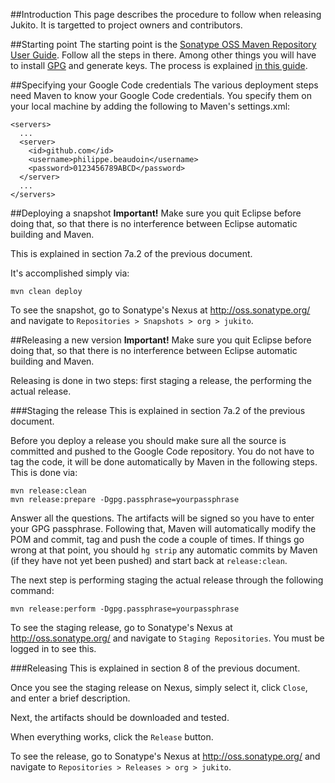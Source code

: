 ##Introduction
This page describes the procedure to follow when releasing Jukito. It is targetted to project owners and contributors.

##Starting point
The starting point is the [Sonatype OSS Maven Repository User Guide](https://docs.sonatype.org/display/Repository/Sonatype+OSS+Maven+Repository+Usage+Guide). Follow all the steps in there. Among other things you will have to install [GPG](http://www.gnupg.org/) and generate keys. The process is explained [in this guide](http://www.sonatype.com/people/2010/01/how-to-generate-pgp-signatures-with-maven/).

##Specifying your Google Code credentials
The various deployment steps need Maven to know your Google Code credentials. You specify them on your local machine by adding the following to Maven's settings.xml:

```
<servers>
  ...
  <server>
    <id>github.com</id>
    <username>philippe.beaudoin</username>
    <password>0123456789ABCD</password>
  </server>
  ...
</servers>
```

##Deploying a snapshot
**Important!** Make sure you quit Eclipse before doing that, so that there is no interference between Eclipse automatic building and Maven.

This is explained in section 7a.2 of the previous document.

It's accomplished simply via:

```
mvn clean deploy
```

To see the snapshot, go to Sonatype's Nexus at http://oss.sonatype.org/ and navigate to `Repositories > Snapshots > org > jukito`.

##Releasing a new version
**Important!** Make sure you quit Eclipse before doing that, so that there is no interference between Eclipse automatic building and Maven.

Releasing is done in two steps: first staging a release, the performing the actual release.

###Staging the release
This is explained in section 7a.2 of the previous document.

Before you deploy a release you should make sure all the source is committed and pushed to the Google Code repository. You do not have to tag the code, it will be done automatically by Maven in the following steps. This is done via:
```
mvn release:clean
mvn release:prepare -Dgpg.passphrase=yourpassphrase
```

Answer all the questions. The artifacts will be signed so you have to enter your GPG passphrase. Following that, Maven will automatically modify the POM and commit, tag and push the code a couple of times. If things go wrong at that point, you should `hg strip` any automatic commits by Maven (if they have not yet been pushed) and start back at `release:clean`.

The next step is performing staging the actual release through the following command:
```
mvn release:perform -Dgpg.passphrase=yourpassphrase
```

To see the staging release, go to Sonatype's Nexus at http://oss.sonatype.org/ and navigate to `Staging Repositories`. You must be logged in to see this.

###Releasing
This is explained in section 8 of the previous document.

Once you see the staging release on Nexus, simply select it, click `Close`, and enter a brief description.

Next, the artifacts should be downloaded and tested.

When everything works, click the `Release` button.

To see the release, go to Sonatype's Nexus at http://oss.sonatype.org/ and navigate to `Repositories > Releases > org > jukito`.